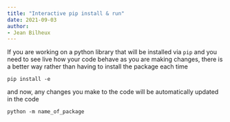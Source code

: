 ```yaml
---
title: "Interactive pip install & run"
date: 2021-09-03
author:
- Jean Bilheux
---
```

If you are working on a python library that will be installed via `pip` and you need to see
live how your code behave as you are making changes, there is a better way rather than having to
install the package each time

```
pip install -e
```

and now, any changes you make to the code will be automatically updated in the code

```
python -m name_of_package
```
